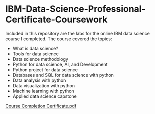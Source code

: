 # IBM-Data-Science-Professional-Certificate-Coursework
Included in this repository are the labs for the online IBM data science course I completed.
The course covered the topics:  
- What is data science?
- Tools for data science
- Data science methodology
- Python for data science, AI, and Development
- Python project for data science
- Databases and SQL for data science with python
- Data analysis with python
- Data visualization with python
- Machine learning with python
- Applied data science capstone

[Course Completion Certificate.pdf](https://github.com/sspalding/IBM-Data-Science-Profession-Certificate-Coursework/files/9600440/Course.Completion.Certificate.pdf)

